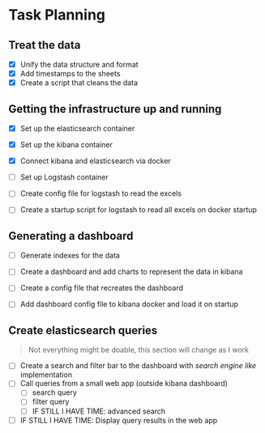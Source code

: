 # Task Planning

## Treat the data
- [x] Unify the data structure and format
- [x] Add timestamps to the sheets
- [x] Create a script that cleans the data

## Getting the infrastructure up and running
- [x] Set up the elasticsearch container
- [x] Set up the kibana container
- [x] Connect kibana and elasticsearch via docker
- [ ] Set up Logstash container
- [ ] Create config file for logstash to read the excels
- [ ] Create a startup script for logstash to read all excels on docker startup


## Generating a dashboard
- [ ] Generate indexes for the data
- [ ] Create a dashboard and add charts to represent the data in kibana
- [ ] Create a config file that recreates the dashboard
- [ ] Add dashboard config file to kibana docker and load it on startup


## Create elasticsearch queries
> Not everything might be doable, this section will change as I work
- [ ] Create a search and filter bar to the dashboard with _search engine like_ implementation
- [ ] Call queries from a small web app (outside kibana dashboard)
	- [ ] search query
	- [ ] filter query
	- [ ] IF STILL I HAVE TIME: advanced search
- [ ] IF STILL I HAVE TIME: Display query results in the web app